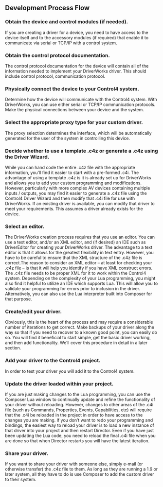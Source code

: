 ## Development Process Flow

### Obtain the device and control modules (if needed).
If you are creating a driver for a device, you need to have access to the device itself and to the accessory modules (if required) that enable it to communicate via serial or TCP/IP with a control system. 

### Obtain the control protocol documentation.
The control protocol documentation for the device will contain all of the information needed to implement your DriverWorks driver. This should include control protocol, communication protocol. 

### Physically connect the device to your Control4 system.
Determine how the device will communicate with the Control4 system. With DriverWorks, you can use either serial or TCP/IP communication protocols. Make the physical connections between your device and the system.

### Select the appropriate proxy type for your custom driver.
The proxy selection determines the interface, which will be automatically generated for the user of the system in controlling this device.

### Decide whether to use a template .c4z or generate a .c4z using the Driver Wizard.
While you can hand code the entire .c4z file with the appropriate information, you’ll find it easier to start with a pre-formed .c4i. The advantage of using a template .c4z is it is already set up for DriverWorks and allows you to add your custom programming and modifications.  However, particularly with more complex AV devices containing multiple inputs / outputs, you may find it easier to generate a .c4z file using the Control4 Driver Wizard and then modify that .c4i file for use with DriverWorks. If an existing driver is available, you can modify that driver to meet your requirements. This assumes a driver already exists for the device.

### Select an editor.
The DriverWorks creation process requires that you use an editor. You can use a text editor, and/or an XML editor, and (if desired) an IDE such as DriverEditor for creating your DriverWorks driver.  The advantage to a text editor is that it allows for the greatest flexibility in text entry. However, you have to be careful to ensure that the XML structure of the .c4z file is correct.The reason to consider an XML editor – at least for checking your .c4z file – is that it will help you identify if you have XML construct errors. The .c4z file needs to be proper XML for it to work within the Control4 system. Depending on the complexity of your Lua programming, you might also find it helpful to utilize an IDE which supports Lua.  This will allow you to validate your programming for errors prior to inclusion in the driver. Alternatively, you can also use the Lua interpreter built into Composer for that purpose.

### Create/edit your driver.
Obviously, this is the heart of the process and may require a considerable number of iterations to get correct. Make backups of your driver along the way so that if you need to recover to a known good point, you can easily do so. You will find it beneficial to start simple, get the basic driver working, and then add functionality.  We’ll cover this procedure in detail in a later section.

### Add your driver to the Control4 project.
 In order to test your driver you will add it to the Control4 system.

### Update the driver loaded within your project.
If you are just making changes to the Lua programming, you can use the Composer Lua window to continually update and refine the functionality of your driver without reloading.  However, changes to other areas of the .c4i file (such as Commands, Properties, Events, Capabilities, etc) will require that the .c4i be reloaded in the project in order to have access to the changes you are making. If you don’t want to redo your programming and bindings, the easiest way to reload your driver is to load a new instance of that driver into your project and then restart Director.  Even if you have just been updating the Lua code, you need to reload the final .c4i file when you are done so that when Director restarts you will have the latest iteration.

### Share your driver.
If you want to share your driver with someone else, simply e-mail (or otherwise transfer) the .c4z file to them.  As long as they are running a 1.6 or later system, all they have to do is use Composer to add the custom driver to their system.

